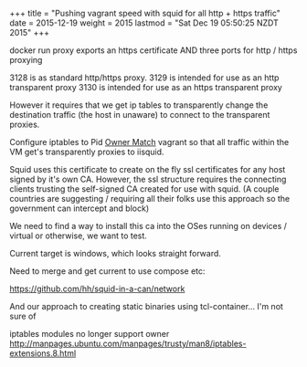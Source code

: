 +++
title = "Pushing vagrant speed with squid for all http + https traffic"
date = 2015-12-19
weight = 2015
lastmod = "Sat Dec 19 05:50:25 NZDT 2015"
+++


docker run proxy exports an https certificate AND three ports for http / https proxying

3128 is as standard http/https proxy.
3129 is intended for use as an http transparent proxy
3130 is intended for use as an https transparent proxy

However it requires that we get ip tables to transparently change the destination traffic (the host in unaware) to connect to the transparent proxies.

Configure iptables to Pid [Owner Match](https://www.frozentux.net/iptables-tutorial/iptables-tutorial.html#OWNERMATCH) vagrant so that all traffic within the VM get's transparently proxies to iisquid.

Squid uses this certificate to create on the fly ssl certificates for any host signed by it's own CA. However, the ssl structure requires the connecting clients trusting the self-signed CA created for use with squid. (A couple countries are suggesting / requiring all their folks use this approach so the government can intercept and block)

We need to find a way to install this ca into the OSes running on devices / virtual or otherwise, we want to test.

Current target is windows, which looks straight forward.

Need to merge and get current to use compose etc:

https://github.com/hh/squid-in-a-can/network

And our approach to creating static binaries using tcl-container... I'm not sure of 

iptables modules no longer support owner
http://manpages.ubuntu.com/manpages/trusty/man8/iptables-extensions.8.html
